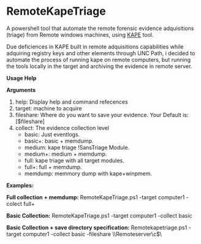 # RemoteKapeTriage
A powershell tool that automate the remote forensic evidence adquisitions (triage) from Remote windows machines, using [KAPE](https://www.kroll.com/en/insights/publications/cyber/kroll-artifact-parser-extractor-kape) tool.

Due deficiences in KAPE built in remote adquisitions capabilities while adquiring registry keys and other elements through UNC Path, i decided to automate the process of running kape on remote computers, but running the tools locally in the target and archiving the evidence in remote server.


**Usage Help**

**Arguments**
1. help: Display help and command refecences
2. target: machine to acquire
3. fileshare: Where do you want to save your evidence. Your Default is: [$fileshare]
4. collect: The evidence collection level  
   - basic: Just eventlogs. 
   - basic+: basic + memdump. 
   - medium: kape triage !SansTriage Module. 
   - medium+: medium + memdump. 
   - full: kape triage with all target modules. 
   - full+: full + memdump. 
   - memdump: memmory dump with kape+winpmem. 

**Examples:**

**Full collection + memdump:**
RemoteKapeTriage.ps1 -target computer1 -colect full+ 

**Basic Collection:** RemoteKapeTriage.ps1 -target computer1 -collect basic 

**Basic Collection + save directory specification:**
Remotekapetriage.ps1 -target computer1 -collect basic -fileshare \\\Remoteserver\c$\ 
